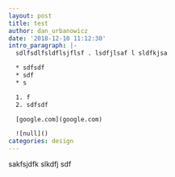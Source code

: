```yaml
---
layout: post
title: test
author: dan_urbanowicz
date: '2018-12-10 11:12:30'
intro_paragraph: |-
  sdlfsdlfsldflsjflsf . lsdfjlsaf l sldfkjsa

  * sdfsdf
  * sdf
  * s

  1. f
  2. sdfsdf

  [google.com](google.com)

  ![null]()
categories: design
---
```

sakfsjdfk slkdfj sdf
